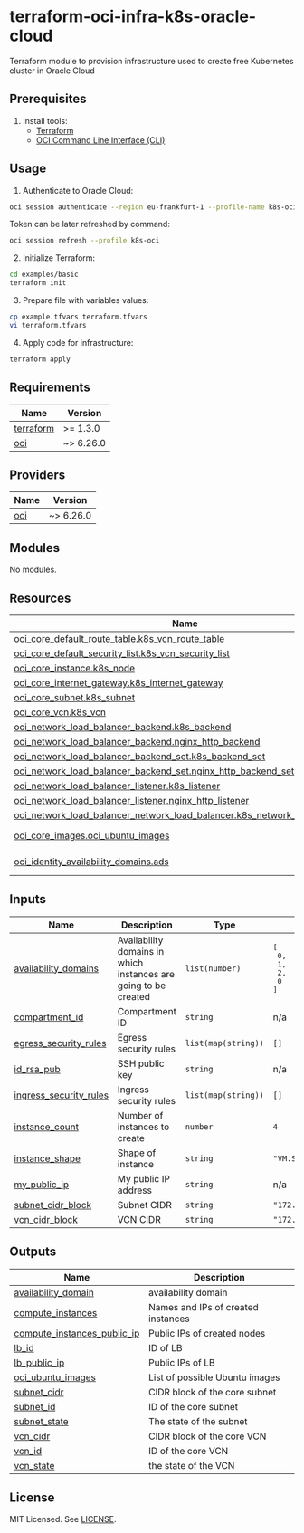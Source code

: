# terraform-oci-infra-k8s-oracle-cloud

Terraform module to provision infrastructure used to create free Kubernetes cluster in Oracle Cloud

## Prerequisites

1. Install tools:
   - [Terraform](https://developer.hashicorp.com/terraform/tutorials/aws-get-started/install-cli)
   - [OCI Command Line Interface (CLI)](https://docs.oracle.com/en-us/iaas/Content/API/SDKDocs/cliinstall.htm)

## Usage

1. Authenticate to Oracle Cloud:

```bash
oci session authenticate --region eu-frankfurt-1 --profile-name k8s-oci
```

Token can be later refreshed by command:

```bash
oci session refresh --profile k8s-oci
```

2. Initialize Terraform:

```bash
cd examples/basic
terraform init
```

3. Prepare file with variables values:

```bash
cp example.tfvars terraform.tfvars
vi terraform.tfvars
```

4. Apply code for infrastructure:

```bash
terraform apply
```

<!-- BEGINNING OF PRE-COMMIT-TERRAFORM DOCS HOOK -->
## Requirements

| Name | Version |
|------|---------|
| <a name="requirement_terraform"></a> [terraform](#requirement\_terraform) | >= 1.3.0 |
| <a name="requirement_oci"></a> [oci](#requirement\_oci) | ~> 6.26.0 |

## Providers

| Name | Version |
|------|---------|
| <a name="provider_oci"></a> [oci](#provider\_oci) | ~> 6.26.0 |

## Modules

No modules.

## Resources

| Name | Type |
|------|------|
| [oci_core_default_route_table.k8s_vcn_route_table](https://registry.terraform.io/providers/hashicorp/oci/latest/docs/resources/core_default_route_table) | resource |
| [oci_core_default_security_list.k8s_vcn_security_list](https://registry.terraform.io/providers/hashicorp/oci/latest/docs/resources/core_default_security_list) | resource |
| [oci_core_instance.k8s_node](https://registry.terraform.io/providers/hashicorp/oci/latest/docs/resources/core_instance) | resource |
| [oci_core_internet_gateway.k8s_internet_gateway](https://registry.terraform.io/providers/hashicorp/oci/latest/docs/resources/core_internet_gateway) | resource |
| [oci_core_subnet.k8s_subnet](https://registry.terraform.io/providers/hashicorp/oci/latest/docs/resources/core_subnet) | resource |
| [oci_core_vcn.k8s_vcn](https://registry.terraform.io/providers/hashicorp/oci/latest/docs/resources/core_vcn) | resource |
| [oci_network_load_balancer_backend.k8s_backend](https://registry.terraform.io/providers/hashicorp/oci/latest/docs/resources/network_load_balancer_backend) | resource |
| [oci_network_load_balancer_backend.nginx_http_backend](https://registry.terraform.io/providers/hashicorp/oci/latest/docs/resources/network_load_balancer_backend) | resource |
| [oci_network_load_balancer_backend_set.k8s_backend_set](https://registry.terraform.io/providers/hashicorp/oci/latest/docs/resources/network_load_balancer_backend_set) | resource |
| [oci_network_load_balancer_backend_set.nginx_http_backend_set](https://registry.terraform.io/providers/hashicorp/oci/latest/docs/resources/network_load_balancer_backend_set) | resource |
| [oci_network_load_balancer_listener.k8s_listener](https://registry.terraform.io/providers/hashicorp/oci/latest/docs/resources/network_load_balancer_listener) | resource |
| [oci_network_load_balancer_listener.nginx_http_listener](https://registry.terraform.io/providers/hashicorp/oci/latest/docs/resources/network_load_balancer_listener) | resource |
| [oci_network_load_balancer_network_load_balancer.k8s_network_load_balancer](https://registry.terraform.io/providers/hashicorp/oci/latest/docs/resources/network_load_balancer_network_load_balancer) | resource |
| [oci_core_images.oci_ubuntu_images](https://registry.terraform.io/providers/hashicorp/oci/latest/docs/data-sources/core_images) | data source |
| [oci_identity_availability_domains.ads](https://registry.terraform.io/providers/hashicorp/oci/latest/docs/data-sources/identity_availability_domains) | data source |

## Inputs

| Name | Description | Type | Default | Required |
|------|-------------|------|---------|:--------:|
| <a name="input_availability_domains"></a> [availability\_domains](#input\_availability\_domains) | Availability domains in which instances are going to be created | `list(number)` | <pre>[<br/>  0,<br/>  1,<br/>  2,<br/>  0<br/>]</pre> | no |
| <a name="input_compartment_id"></a> [compartment\_id](#input\_compartment\_id) | Compartment ID | `string` | n/a | yes |
| <a name="input_egress_security_rules"></a> [egress\_security\_rules](#input\_egress\_security\_rules) | Egress security rules | `list(map(string))` | `[]` | no |
| <a name="input_id_rsa_pub"></a> [id\_rsa\_pub](#input\_id\_rsa\_pub) | SSH public key | `string` | n/a | yes |
| <a name="input_ingress_security_rules"></a> [ingress\_security\_rules](#input\_ingress\_security\_rules) | Ingress security rules | `list(map(string))` | `[]` | no |
| <a name="input_instance_count"></a> [instance\_count](#input\_instance\_count) | Number of instances to create | `number` | `4` | no |
| <a name="input_instance_shape"></a> [instance\_shape](#input\_instance\_shape) | Shape of instance | `string` | `"VM.Standard.A1.Flex"` | no |
| <a name="input_my_public_ip"></a> [my\_public\_ip](#input\_my\_public\_ip) | My public IP address | `string` | n/a | yes |
| <a name="input_subnet_cidr_block"></a> [subnet\_cidr\_block](#input\_subnet\_cidr\_block) | Subnet CIDR | `string` | `"172.16.0.0/24"` | no |
| <a name="input_vcn_cidr_block"></a> [vcn\_cidr\_block](#input\_vcn\_cidr\_block) | VCN CIDR | `string` | `"172.16.0.0/20"` | no |

## Outputs

| Name | Description |
|------|-------------|
| <a name="output_availability_domain"></a> [availability\_domain](#output\_availability\_domain) | availability domain |
| <a name="output_compute_instances"></a> [compute\_instances](#output\_compute\_instances) | Names and IPs of created instances |
| <a name="output_compute_instances_public_ip"></a> [compute\_instances\_public\_ip](#output\_compute\_instances\_public\_ip) | Public IPs of created nodes |
| <a name="output_lb_id"></a> [lb\_id](#output\_lb\_id) | ID of LB |
| <a name="output_lb_public_ip"></a> [lb\_public\_ip](#output\_lb\_public\_ip) | Public IPs of LB |
| <a name="output_oci_ubuntu_images"></a> [oci\_ubuntu\_images](#output\_oci\_ubuntu\_images) | List of possible Ubuntu images |
| <a name="output_subnet_cidr"></a> [subnet\_cidr](#output\_subnet\_cidr) | CIDR block of the core subnet |
| <a name="output_subnet_id"></a> [subnet\_id](#output\_subnet\_id) | ID of the core subnet |
| <a name="output_subnet_state"></a> [subnet\_state](#output\_subnet\_state) | The state of the subnet |
| <a name="output_vcn_cidr"></a> [vcn\_cidr](#output\_vcn\_cidr) | CIDR block of the core VCN |
| <a name="output_vcn_id"></a> [vcn\_id](#output\_vcn\_id) | ID of the core VCN |
| <a name="output_vcn_state"></a> [vcn\_state](#output\_vcn\_state) | the state of the VCN |
<!-- END OF PRE-COMMIT-TERRAFORM DOCS HOOK -->

## License

MIT Licensed. See [LICENSE](LICENSE).
